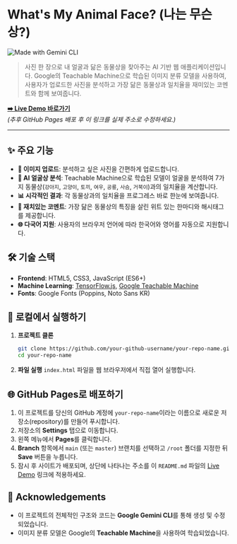 # What's My Animal Face? (나는 무슨 상?)

![Made with Gemini CLI](https://img.shields.io/badge/Made%20with-Gemini%20CLI-blue.svg)

> 사진 한 장으로 내 얼굴과 닮은 동물상을 찾아주는 AI 기반 웹 애플리케이션입니다. Google의 Teachable Machine으로 학습된 이미지 분류 모델을 사용하여, 사용자가 업로드한 사진을 분석하고 가장 닮은 동물상과 일치율을 재미있는 코멘트와 함께 보여줍니다.

**[➡️ Live Demo 바로가기](https://your-github-username.github.io/your-repo-name/)**  
*(추후 GitHub Pages 배포 후 이 링크를 실제 주소로 수정하세요.)*

---

## ✨ 주요 기능

- **📸 이미지 업로드**: 분석하고 싶은 사진을 간편하게 업로드합니다.
- **🧠 AI 얼굴상 분석**: Teachable Machine으로 학습된 모델이 얼굴을 분석하여 7가지 동물상(`강아지`, `고양이`, `토끼`, `여우`, `공룡`, `사슴`, `거북이`)과의 일치율을 계산합니다.
- **📊 시각적인 결과**: 각 동물상과의 일치율을 프로그레스 바로 한눈에 보여줍니다.
- **💬 재치있는 코멘트**: 가장 닮은 동물상의 특징을 살린 위트 있는 한마디와 해시태그를 제공합니다.
- **🌐 다국어 지원**: 사용자의 브라우저 언어에 따라 한국어와 영어를 자동으로 지원합니다.

## 🛠️ 기술 스택

- **Frontend**: HTML5, CSS3, JavaScript (ES6+)
- **Machine Learning**: [TensorFlow.js](https://www.tensorflow.org/js), [Google Teachable Machine](https://teachablemachine.withgoogle.com/)
- **Fonts**: Google Fonts (Poppins, Noto Sans KR)

## 🚀 로컬에서 실행하기

1.  **프로젝트 클론**
    ```bash
    git clone https://github.com/your-github-username/your-repo-name.git
    cd your-repo-name
    ```

2.  **파일 실행**
    `index.html` 파일을 웹 브라우저에서 직접 열어 실행합니다.

## 🌐 GitHub Pages로 배포하기

1.  이 프로젝트를 당신의 GitHub 계정에 `your-repo-name`이라는 이름으로 새로운 저장소(repository)를 만들어 푸시합니다.
2.  저장소의 **Settings** 탭으로 이동합니다.
3.  왼쪽 메뉴에서 **Pages**를 클릭합니다.
4.  **Branch** 항목에서 `main` (또는 `master`) 브랜치를 선택하고 `/root` 폴더를 지정한 뒤 **Save** 버튼을 누릅니다.
5.  잠시 후 사이트가 배포되며, 상단에 나타나는 주소를 이 `README.md` 파일의 [Live Demo](#) 링크에 적용하세요.

## 🙏 Acknowledgements

- 이 프로젝트의 전체적인 구조와 코드는 **Google Gemini CLI**를 통해 생성 및 수정되었습니다.
- 이미지 분류 모델은 Google의 **Teachable Machine**을 사용하여 학습되었습니다.
